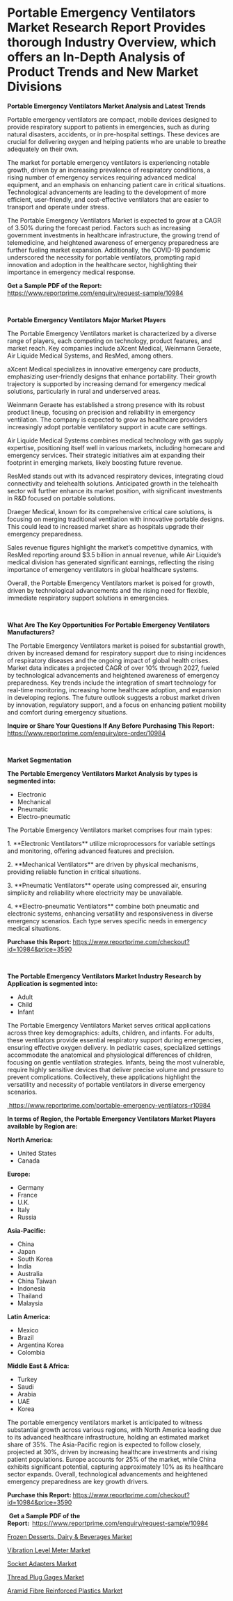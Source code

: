 <p><h1>Portable Emergency Ventilators Market Research Report Provides thorough Industry Overview, which offers an In-Depth Analysis of Product Trends and New Market Divisions</h1></p><p><strong>Portable Emergency Ventilators Market Analysis and Latest Trends</strong></p>
<p><p>Portable emergency ventilators are compact, mobile devices designed to provide respiratory support to patients in emergencies, such as during natural disasters, accidents, or in pre-hospital settings. These devices are crucial for delivering oxygen and helping patients who are unable to breathe adequately on their own. </p><p>The market for portable emergency ventilators is experiencing notable growth, driven by an increasing prevalence of respiratory conditions, a rising number of emergency services requiring advanced medical equipment, and an emphasis on enhancing patient care in critical situations. Technological advancements are leading to the development of more efficient, user-friendly, and cost-effective ventilators that are easier to transport and operate under stress.</p><p>The Portable Emergency Ventilators Market is expected to grow at a CAGR of 3.50% during the forecast period. Factors such as increasing government investments in healthcare infrastructure, the growing trend of telemedicine, and heightened awareness of emergency preparedness are further fueling market expansion. Additionally, the COVID-19 pandemic underscored the necessity for portable ventilators, prompting rapid innovation and adoption in the healthcare sector, highlighting their importance in emergency medical response.</p></p>
<p><strong>Get a Sample PDF of the Report:&nbsp;</strong> <a href="https://www.reportprime.com/enquiry/request-sample/10984">https://www.reportprime.com/enquiry/request-sample/10984</a></p>
<p>&nbsp;</p>
<p><strong>Portable Emergency Ventilators Major Market Players</strong></p>
<p><p>The Portable Emergency Ventilators market is characterized by a diverse range of players, each competing on technology, product features, and market reach. Key companies include aXcent Medical, Weinmann Geraete, Air Liquide Medical Systems, and ResMed, among others. </p><p>aXcent Medical specializes in innovative emergency care products, emphasizing user-friendly designs that enhance portability. Their growth trajectory is supported by increasing demand for emergency medical solutions, particularly in rural and underserved areas.</p><p>Weinmann Geraete has established a strong presence with its robust product lineup, focusing on precision and reliability in emergency ventilation. The company is expected to grow as healthcare providers increasingly adopt portable ventilatory support in acute care settings.</p><p>Air Liquide Medical Systems combines medical technology with gas supply expertise, positioning itself well in various markets, including homecare and emergency services. Their strategic initiatives aim at expanding their footprint in emerging markets, likely boosting future revenue.</p><p>ResMed stands out with its advanced respiratory devices, integrating cloud connectivity and telehealth solutions. Anticipated growth in the telehealth sector will further enhance its market position, with significant investments in R&D focused on portable solutions.</p><p>Draeger Medical, known for its comprehensive critical care solutions, is focusing on merging traditional ventilation with innovative portable designs. This could lead to increased market share as hospitals upgrade their emergency preparedness.</p><p>Sales revenue figures highlight the market’s competitive dynamics, with ResMed reporting around $3.5 billion in annual revenue, while Air Liquide’s medical division has generated significant earnings, reflecting the rising importance of emergency ventilators in global healthcare systems.</p><p>Overall, the Portable Emergency Ventilators market is poised for growth, driven by technological advancements and the rising need for flexible, immediate respiratory support solutions in emergencies.</p></p>
<p>&nbsp;</p>
<p><strong>What Are The Key Opportunities For Portable Emergency Ventilators Manufacturers?</strong></p>
<p><p>The Portable Emergency Ventilators market is poised for substantial growth, driven by increased demand for respiratory support due to rising incidences of respiratory diseases and the ongoing impact of global health crises. Market data indicates a projected CAGR of over 10% through 2027, fueled by technological advancements and heightened awareness of emergency preparedness. Key trends include the integration of smart technology for real-time monitoring, increasing home healthcare adoption, and expansion in developing regions. The future outlook suggests a robust market driven by innovation, regulatory support, and a focus on enhancing patient mobility and comfort during emergency situations.</p></p>
<p><strong>Inquire or Share Your Questions If Any Before Purchasing This Report:</strong> <a href="https://www.reportprime.com/enquiry/pre-order/10984">https://www.reportprime.com/enquiry/pre-order/10984</a></p>
<p>&nbsp;</p>
<p><strong>Market Segmentation</strong></p>
<p><strong>The Portable Emergency Ventilators Market Analysis by types is segmented into:</strong></p>
<p><ul><li>Electronic</li><li>Mechanical</li><li>Pneumatic</li><li>Electro-pneumatic</li></ul></p>
<p><p>The Portable Emergency Ventilators market comprises four main types: </p><p>1. **Electronic Ventilators** utilize microprocessors for variable settings and monitoring, offering advanced features and precision.</p><p>2. **Mechanical Ventilators** are driven by physical mechanisms, providing reliable function in critical situations.</p><p>3. **Pneumatic Ventilators** operate using compressed air, ensuring simplicity and reliability where electricity may be unavailable.</p><p>4. **Electro-pneumatic Ventilators** combine both pneumatic and electronic systems, enhancing versatility and responsiveness in diverse emergency scenarios. Each type serves specific needs in emergency medical situations.</p></p>
<p><strong>Purchase this Report:&nbsp;</strong><a href="https://www.reportprime.com/checkout?id=10984&price=3590">https://www.reportprime.com/checkout?id=10984&price=3590</a></p>
<p>&nbsp;</p>
<p><strong>The Portable Emergency Ventilators Market Industry Research by Application is segmented into:</strong></p>
<p><ul><li>Adult</li><li>Child</li><li>Infant</li></ul></p>
<p><p>The Portable Emergency Ventilators Market serves critical applications across three key demographics: adults, children, and infants. For adults, these ventilators provide essential respiratory support during emergencies, ensuring effective oxygen delivery. In pediatric cases, specialized settings accommodate the anatomical and physiological differences of children, focusing on gentle ventilation strategies. Infants, being the most vulnerable, require highly sensitive devices that deliver precise volume and pressure to prevent complications. Collectively, these applications highlight the versatility and necessity of portable ventilators in diverse emergency scenarios.</p></p>
<p><a href="https://www.reportprime.com/portable-emergency-ventilators-r10984">&nbsp;https://www.reportprime.com/portable-emergency-ventilators-r10984</a></p>
<p><strong>In terms of Region, the Portable Emergency Ventilators Market Players available by Region are:</strong></p>
<p>
    <p> <strong> North America: </strong>
        <ul>
            <li>United States</li>
            <li>Canada</li>
        </ul>
        </p> 
    <p> <strong> Europe: </strong>
        <ul>
            <li>Germany</li>
            <li>France</li>
            <li>U.K.</li>
            <li>Italy</li>
            <li>Russia</li>
        </ul>
        </p> 
    <p> <strong> Asia-Pacific: </strong>
        <ul>
            <li>China</li>
            <li>Japan</li>
            <li>South Korea</li>
            <li>India</li>
            <li>Australia</li>
            <li>China Taiwan</li>
            <li>Indonesia</li>
            <li>Thailand</li>
            <li>Malaysia</li>
        </ul>
        </p> 
    <p> <strong> Latin America: </strong>
        <ul>
            <li>Mexico</li>
            <li>Brazil</li>
            <li>Argentina Korea</li>
            <li>Colombia</li>
        </ul>
        </p> 
    <p> <strong> Middle East & Africa: </strong>
        <ul>
            <li>Turkey</li>
            <li>Saudi</li>
            <li>Arabia</li>
            <li>UAE</li>
            <li>Korea</li>
        </ul>
    </p>
    </p>
<p><p>The portable emergency ventilators market is anticipated to witness substantial growth across various regions, with North America leading due to its advanced healthcare infrastructure, holding an estimated market share of 35%. The Asia-Pacific region is expected to follow closely, projected at 30%, driven by increasing healthcare investments and rising patient populations. Europe accounts for 25% of the market, while China exhibits significant potential, capturing approximately 10% as its healthcare sector expands. Overall, technological advancements and heightened emergency preparedness are key growth drivers.</p></p>
<p><strong>Purchase this Report: </strong><a href="https://www.reportprime.com/checkout?id=10984&price=3590">https://www.reportprime.com/checkout?id=10984&price=3590</a></p>
<p>&nbsp;<strong>Get a Sample PDF of the Report:&nbsp;&nbsp;</strong><a href="https://www.reportprime.com/enquiry/request-sample/10984">https://www.reportprime.com/enquiry/request-sample/10984</a></p>
<p><strong></strong></p>
<p><p><a href="https://issuu.com/reportprime-2/docs/frozen-desserts-dairy-beverages-mar_d9dd09ad8d4ae7">Frozen Desserts, Dairy & Beverages Market</a></p><p><a href="https://www.linkedin.com/pulse/vibration-level-meter-market-share-new-trends-analysis-ro3qe?trackingId=XsoEgwLYQ%2B6MZqPA9Cap5A%3D%3D">Vibration Level Meter Market</a></p><p><a href="https://issuu.com/reportprime-2/docs/socket-adapters-market-size-2030.pp_267362f2a379fb">Socket Adapters Market</a></p><p><a href="https://www.linkedin.com/pulse/future-trajectory-thread-plug-gages-market-emerging-trends-forecasts-jz2be?trackingId=%2Fe52yUCwTbeFwIzk%2BfA%2FXA%3D%3D">Thread Plug Gages Market</a></p><p><a href="https://medium.com/@joshavis90/the-aramid-fibre-reinforced-plastics-market-research-report-provides-an-in-depth-and-up-to-date-d1f7344126eb">Aramid Fibre Reinforced Plastics Market</a></p></p>